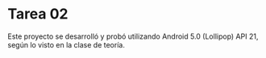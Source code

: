 # Tarea 02

Este proyecto se desarrolló y probó utilizando Android 5.0 (Lollipop) API 21, según lo visto en la clase de teoría.
